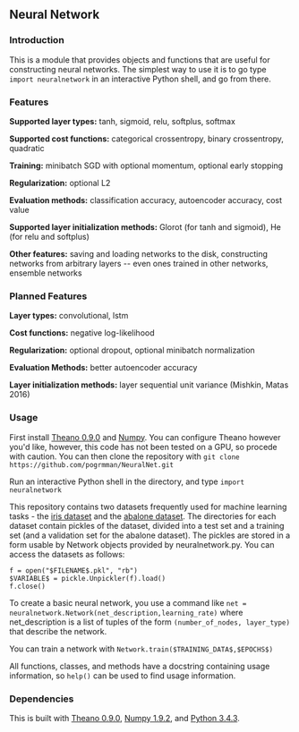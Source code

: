 ## Neural Network

### Introduction
This is a module that provides objects and functions that are useful for
constructing neural networks. The simplest way to use it is to go type 
`import neuralnetwork` in an interactive Python shell, and go from there.

### Features
**Supported layer types:** tanh, sigmoid, relu, softplus, softmax

**Supported cost functions:** categorical crossentropy, binary crossentropy, 
quadratic

**Training:** minibatch SGD with optional momentum, optional early stopping

**Regularization:** optional L2

**Evaluation methods:** classification accuracy, autoencoder accuracy, cost
value

**Supported layer initialization methods:** Glorot (for tanh and sigmoid), He
(for relu and softplus)

**Other features:** saving and loading networks to the disk, constructing
networks from arbitrary layers -- even ones trained in other networks,
ensemble networks

### Planned Features
**Layer types:** convolutional, lstm

**Cost functions:** negative log-likelihood

**Regularization:** optional dropout, optional minibatch normalization

**Evaluation Methods:** better autoencoder accuracy

**Layer initialization methods:** layer sequential unit variance 
(Mishkin, Matas 2016)


### Usage
First install [Theano 0.9.0](http://deeplearning.net/software/theano/) and 
[Numpy](http://www.numpy.org/). You can configure Theano however you'd like, 
however, this code has not been tested on a GPU, so procede with caution.
You can then clone the repository with 
`git clone https://github.com/pogrmman/NeuralNet.git`

Run an interactive Python shell in the directory, and type 
`import neuralnetwork`

This repository contains two datasets frequently used for machine learning 
tasks - the [iris dataset](https://archive.ics.uci.edu/ml/datasets/iris) and the 
[abalone dataset](https://archive.ics.uci.edu/ml/datasets/abalone). The 
directories for each dataset contain pickles of the dataset, divided into
a test set and a training set (and a validation set for the abalone dataset). 
The pickles are stored in a form usable by Network objects provided by 
neuralnetwork.py. You can access the datasets as follows:
```
f = open("$FILENAME$.pkl", "rb")
$VARIABLE$ = pickle.Unpickler(f).load()
f.close()
```

To create a basic neural network, you use a command like 
`net = neuralnetwork.Network(net_description,learning_rate)` where
net_description is a list of tuples of the form `(number_of_nodes, layer_type)`
that describe the network.

You can train a network with `Network.train($TRAINING_DATA$,$EPOCHS$)`

All functions, classes, and methods have a docstring containing usage
information, so `help()` can be used to find usage information.

### Dependencies
This is built with [Theano 0.9.0](http://deeplearning.net/software/theano/),
[Numpy 1.9.2](http://www.numpy.org/), 
and [Python 3.4.3](https://www.python.org/).
